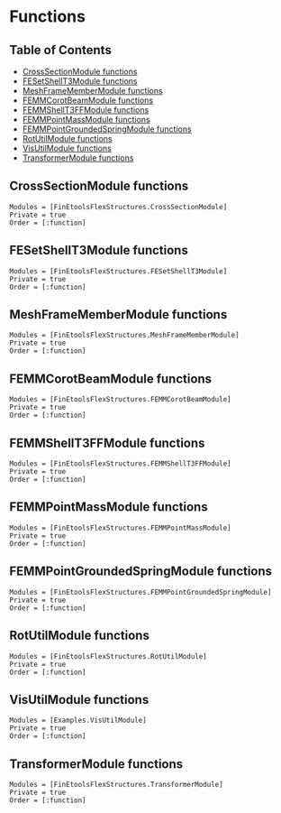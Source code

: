 # Functions

## Table of Contents

- [CrossSectionModule functions](@ref)
- [FESetShellT3Module functions](@ref)
- [MeshFrameMemberModule functions](@ref)
- [FEMMCorotBeamModule functions](@ref)
- [FEMMShellT3FFModule functions](@ref)
- [FEMMPointMassModule functions](@ref)
- [FEMMPointGroundedSpringModule functions](@ref)
- [RotUtilModule functions](@ref)
- [VisUtilModule functions](@ref)
- [TransformerModule functions](@ref)



## CrossSectionModule functions

```@autodocs
Modules = [FinEtoolsFlexStructures.CrossSectionModule]
Private = true
Order = [:function]
```

## FESetShellT3Module functions

```@autodocs
Modules = [FinEtoolsFlexStructures.FESetShellT3Module]
Private = true
Order = [:function]
```

## MeshFrameMemberModule functions

```@autodocs
Modules = [FinEtoolsFlexStructures.MeshFrameMemberModule]
Private = true
Order = [:function]
```

## FEMMCorotBeamModule functions

```@autodocs
Modules = [FinEtoolsFlexStructures.FEMMCorotBeamModule]
Private = true
Order = [:function]
```

## FEMMShellT3FFModule functions

```@autodocs
Modules = [FinEtoolsFlexStructures.FEMMShellT3FFModule]
Private = true
Order = [:function]
```

## FEMMPointMassModule functions

```@autodocs
Modules = [FinEtoolsFlexStructures.FEMMPointMassModule]
Private = true
Order = [:function]
```

## FEMMPointGroundedSpringModule functions

```@autodocs
Modules = [FinEtoolsFlexStructures.FEMMPointGroundedSpringModule]
Private = true
Order = [:function]
```

## RotUtilModule functions

```@autodocs
Modules = [FinEtoolsFlexStructures.RotUtilModule]
Private = true
Order = [:function]
```

## VisUtilModule functions

```@autodocs
Modules = [Examples.VisUtilModule]
Private = true
Order = [:function]
```

## TransformerModule functions

```@autodocs
Modules = [FinEtoolsFlexStructures.TransformerModule]
Private = true
Order = [:function]
```

